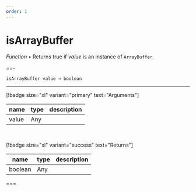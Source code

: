 ```yaml
---
order: 1
---
```

# isArrayBuffer

_Function_ &bull; Returns true if _value_ is an instance of `ArrayBuffer`.


==- <pre><code>isArrayBuffer value &rarr; boolean</code></pre>
<hr>

[!badge size="xl" variant="primary" text="Arguments"]

| name | type | description |
|------|------|-------------|
|value|Any||

<br>

[!badge size="xl" variant="success" text="Returns"]

| name | type | description |
|------|------|-------------|
|boolean|Any||



===



